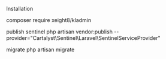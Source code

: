 Installation

composer require xeight8/kladmin

publish sentinel
php artisan vendor:publish --provider="Cartalyst\Sentinel\Laravel\SentinelServiceProvider"


migrate
php artisan migrate